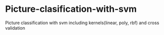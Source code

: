 # Picture-clasification-with-svm
Picture classification with svm including kernels(linear, poly, rbf) and cross validation

